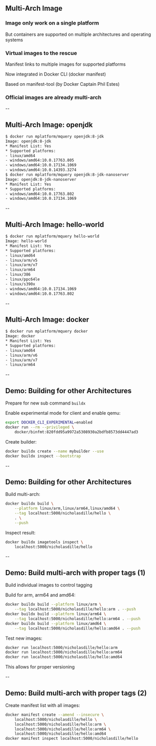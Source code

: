 ## Multi-Arch Image

### Image only work on a single platform

But containers are supported on multiple architectures and operating systems

### Virtual images to the rescue

Manifest links to multiple images for supported platforms

Now integrated in Docker CLI (docker manifest)

Based on manifest-tool (by Docker Captain Phil Estes)

### Official images are already multi-arch

--

## Multi-Arch Image: openjdk

```bash
$ docker run mplatform/mquery openjdk:8-jdk
Image: openjdk:8-jdk
* Manifest List: Yes
* Supported platforms:
- linux/amd64
- windows/amd64:10.0.17763.805
- windows/amd64:10.0.17134.1069
- windows/amd64:10.0.14393.3274
$ docker run mplatform/mquery openjdk:8-jdk-nanoserver
Image: openjdk:8-jdk-nanoserver
* Manifest List: Yes
* Supported platforms:
- windows/amd64:10.0.17763.802
- windows/amd64:10.0.17134.1069
```

--

## Multi-Arch Image: hello-world

```bash
$ docker run mplatform/mquery hello-world
Image: hello-world
* Manifest List: Yes
* Supported platforms:
- linux/amd64
- linux/arm/v5
- linux/arm/v7
- linux/arm64
- linux/386
- linux/ppc64le
- linux/s390x
- windows/amd64:10.0.17134.1069
- windows/amd64:10.0.17763.802
```

--

## Multi-Arch Image: docker

```bash
$ docker run mplatform/mquery docker
Image: docker
* Manifest List: Yes
* Supported platforms:
- linux/amd64
- linux/arm/v6
- linux/arm/v7
- linux/arm64
```

--

## Demo: Building for other Architectures

Prepare for new sub command `buildx`

Enable experimental mode for client and enable qemu:

```bash
export DOCKER_CLI_EXPERIMENTAL=enabled
docker run --rm --privileged \
    docker/binfmt:820fdd95a9972a5308930a2bdfb8573dd4447ad3
```

Create builder:

```bash
docker buildx create --name mybuilder --use
docker buildx inspect --bootstrap
```

--

## Demo: Building for other Architectures

Build multi-arch:

```bash
docker buildx build \
    --platform linux/arm,linux/arm64,linux/amd64 \
    --tag localhost:5000/nicholasdille/hello \
    . \
    --push
```

Inspect result:

```bash
docker buildx imagetools inspect \
    localhost:5000/nicholasdille/hello
```

--

## Demo: Build multi-arch with proper tags (1)

Build individual images to control tagging

Build for arm, arm64 and amd64:

```bash
docker buildx build --platform linux/arm \
    --tag localhost:5000/nicholasdille/hello:arm . --push
docker buildx build --platform linux/arm64 \
    --tag localhost:5000/nicholasdille/hello:arm64 . --push
docker buildx build --platform linux/amd64 \
    --tag localhost:5000/nicholasdille/hello:amd64 . --push
```

Test new images:

```bash
docker run localhost:5000/nicholasdille/hello:arm
docker run localhost:5000/nicholasdille/hello:arm64
docker run localhost:5000/nicholasdille/hello:amd64
```

This allows for proper versioning

--

## Demo: Build multi-arch with proper tags (2)

Create manifest list with all images:

```bash
docker manifest create --amend --insecure \
    localhost:5000/nicholasdille/hello \
    localhost:5000/nicholasdille/hello:arm \
    localhost:5000/nicholasdille/hello:arm64 \
    localhost:5000/nicholasdille/hello:amd64
docker manifest inspect localhost:5000/nicholasdille/hello
```
